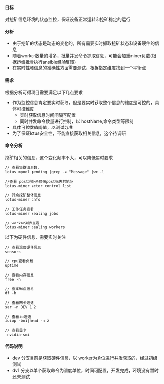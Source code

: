 #### 目标 
对挖矿信息环境的状态监控，保证设备正常运转和挖矿稳定的运行

#### 分析
* 由于挖矿的状态是动态的变化的，所有需要实时抓取挖矿状态和设备硬件的信息
* 随着worker数量的增多，批量并发命令抓取信息，可能会加重miner负载(根据运维批量执行ansible经验反馈)
* 在实时性和信息的准确性方面需要测试，根据指定维度找到一个平衡点

#### 需求
根据分析可得项目需要满足以下几点要求
* 作为监控信息肯定要实时获取，但是要实时获取整个信息的维度是可控的，具体可控维度
    * 实时获取信息时间间隔可配置
    * 同时并发命令数量进行控制，以 hostName,命令类型等限制
* 具体可控数值阈值，以测试为准    
* 为了保证lotus安全性，不能直接获取相关信息，这个待调研

#### 命令分析

挖矿相关的信息，这个变化频率不大，可以降低实时要求 

    // 查看集群消息数，
    lotus mpool pending |grep -a "Message" |wc -l             

    //查看 post地址余额带post标志的地址
    lotus-miner actor control list
    
    // 其余挖矿整体信息
    lotus-miner info

    // 工作任务查看
    lotus-miner sealing jobs
    
    // worker列表查看
    lotus-miner sealing workers
        

以下为硬件信息，需要实时关注  

        
    // 查看温度硬件信息
    sensors
    
    // cpu查看负载
    uptime
    
    // 查看内存信息
    free -h
    
    // 查案磁盘信息
    df -h
    
    // 查看网卡速速
    sar -n DEV 1 2
    
    // 查看io速速
    iotop -bn1|head -n 2
    
    // 查看显卡
     nvidia-smi
     
     
#### 代码说明

* dev 分支目前是获取硬件信息，以 worker为单位进行并发获取的，经过初级测试 
* dv1 分支以单个获取命令为调度单位，时间可配置，开发完成，环境没有暂时还未测试     

    